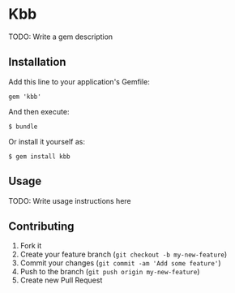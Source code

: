 # Kbb

TODO: Write a gem description

## Installation

Add this line to your application's Gemfile:

    gem 'kbb'

And then execute:

    $ bundle

Or install it yourself as:

    $ gem install kbb

## Usage

TODO: Write usage instructions here

## Contributing

1. Fork it
2. Create your feature branch (`git checkout -b my-new-feature`)
3. Commit your changes (`git commit -am 'Add some feature'`)
4. Push to the branch (`git push origin my-new-feature`)
5. Create new Pull Request
